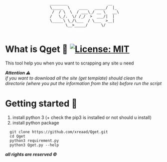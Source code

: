 

```
                    ________                  __   
                    \_____  \    ____   _____/  |_ 
                     /  / \  \  / ___\_/ __ \   __\
                    /   \_/.  \/ /_/  >  ___/|  |  
                    \_____\ \_/\___  / \___  >__|  
                           \__>_____/      \/      
                               
```

# What is Qget :rocket: [![License: MIT](https://img.shields.io/badge/License-MIT-green.svg)](https://github.com/xreaad/Qget/blob/master/LICENSE)
This tool help you when you want to scrapping any site u need

___Attention :warning:___ <br>
_if you want to download all the site (get template) should clean the directorie (where you put the information from the site) before
run the script_

# Getting started :mag_right:
1. install python 3 (+ check the pip3 is installed or not should u install)
2. install python package

```
  git clone https://github.com/xreaad/Qget.git
  cd Qget
  python3 requirement.py
  python3 Qget.py --help
```


___all rights are reserved ©___
